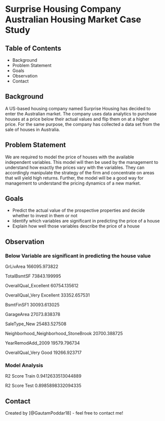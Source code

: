 # Surprise Housing Company Australian Housing Market Case Study



## Table of Contents
* Background
* Problem Statement
* Goals
* Observation
* Contact


<!-- You can include any other section that is pertinent to your problem -->

## Background
A US-based housing company named Surprise Housing has decided to enter the Australian market. The company uses data analytics to purchase houses at a price below their actual values and flip them on at a higher price. For the same purpose, the company has collected a data set from the sale of houses in Australia.


## Problem Statement
We are required to model the price of houses with the available independent variables. This model will then be used by the management to understand how exactly the prices vary with the variables. They can accordingly manipulate the strategy of the firm and concentrate on areas that will yield high returns. Further, the model will be a good way for management to understand the pricing dynamics of a new market.



## Goals
- Predict the actual value of the prospective properties and decide whether to invest in them or not
- Identify which variables are significant in predicting the price of a house
- Explain how well those variables describe the price of a house

<!-- As the libraries versions keep on changing, it is recommended to mention the version of library used in this project -->

## Observation

### Below Variable are significant in predicting the house value

GrLivArea                               166095.973822

TotalBsmtSF                              73843.199995

OverallQual_Excellent                    60754.135612

OverallQual_Very Excellent               33352.657531

BsmtFinSF1                               30093.613025

GarageArea                               27073.838378

SaleType_New                             25483.527508

Neighborhood_Neighborhood_StoneBrook     20700.388725

YearRemodAdd_2009                        19579.796734

OverallQual_Very Good                    19266.923717

### Model Analysis

R2 Score Train 0.9412633513044889

R2 Score Test 0.8985898332094335


## Contact
Created by [@GautamPoddar18] - feel free to contact me!


<!-- Optional -->
<!-- ## License -->
<!-- This project is open source and available under the [... License](). -->

<!-- You don't have to include all sections - just the one's relevant to your project -->
